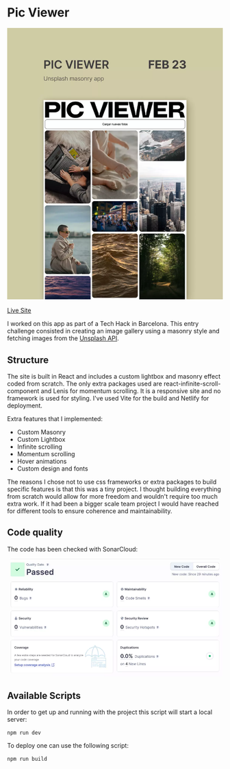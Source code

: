 # Pic Viewer

![Pic Viewer](screenshot.webp)

[Live Site](https://picviewer.marnau.io/)

I worked on this app as part of a Tech Hack in Barcelona. This entry challenge consisted in creating an image gallery using a masonry style and fetching images from the [Unsplash API](https://unsplash.com/developers).

## Structure

The site is built in React and includes a custom lightbox and masonry effect coded from scratch. The only extra packages used are react-infinite-scroll-component and Lenis for momentum scrolling. It is a responsive site and no framework is used for styling. I've used Vite for the build and Netlify for deployment.

Extra features that I implemented:

- Custom Masonry
- Custom Lightbox
- Infinite scrolling
- Momentum scrolling
- Hover animations
- Custom design and fonts

The reasons I chose not to use css frameworks or extra packages to build specific features is that this was a tiny project. I thought building everything from scratch would allow for more freedom and wouldn't require too much extra work. If it had been a bigger scale team project I would have reached for different tools to ensure coherence and maintainability.

## Code quality

The code has been checked with SonarCloud:

![Sonar Cloud test](code-quality.webp)

## Available Scripts

In order to get up and running with the project this script will start a local server:

```
npm run dev
```

To deploy one can use the following script:

```
npm run build
```
